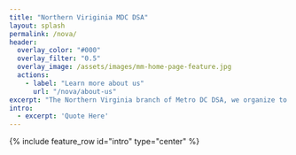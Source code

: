 ```yaml
---
title: "Northern Viriginia MDC DSA"
layout: splash
permalink: /nova/
header:
  overlay_color: "#000"
  overlay_filter: "0.5"
  overlay_image: /assets/images/mm-home-page-feature.jpg
  actions:
    - label: "Learn more about us"
      url: "/nova/about-us"
excerpt: "The Northern Virginia branch of Metro DC DSA, we organize to build workplace democracy, demand a right to housing, confront immigration detention profiteers, stand up to Amazon, ensure a just transition, and fight fascism."
intro:
  - excerpt: 'Quote Here'
---
```


{% include feature_row id="intro" type="center" %}

